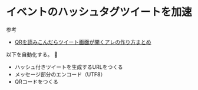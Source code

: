 # イベントのハッシュタグツイートを加速

参考
- [QRを読みこんだらツイート画面が開くアレの作り方まとめ](https://matome.naver.jp/odai/2145647751444573301/2145647915746320903)

以下を自動化する。

- ハッシュ付きツイートを生成するURLをつくる
- メッセージ部分のエンコード（UTF8）
- QRコードをつくる

